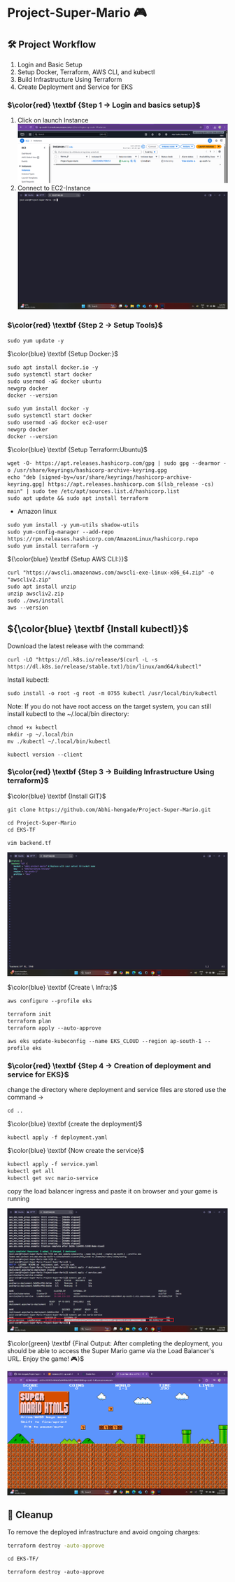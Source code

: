 # Project-Super-Mario 🎮 


## 🛠️ Project Workflow
1. Login and Basic Setup
2. Setup Docker, Terraform, AWS CLI, and kubectl
3. Build Infrastructure Using Terraform
4. Create Deployment and Service for EKS



### $\color{red} \textbf {Step 1 → Login  and  basics  setup}$
1. Click on launch Instance
   ![instance](https://github.com/Abhi-hengade/Project-Super-Mario/blob/eb44d302be57c75ba43c7703e9d0a9177154394a/assets/instance.png)
2. Connect to EC2-Instance
   ![connect-ec2](https://github.com/Abhi-hengade/Project-Super-Mario/blob/15b632fe5fb501ae3cc67fe03e8d93b46a777964/assets/connect%20instance.png)

   

### $\color{red} \textbf {Step 2 → Setup  Tools}$

````
sudo yum update -y
````
$\color{blue} \textbf {Setup  Docker:}$
````
sudo apt install docker.io -y
sudo systemctl start docker
sudo usermod -aG docker ubuntu
newgrp docker
docker --version
````
````
sudo yum install docker -y
sudo systemctl start docker
sudo usermod -aG docker ec2-user
newgrp docker
docker --version
````

$\color{blue} \textbf {Setup Terraform:Ubuntu}$
````
wget -O- https://apt.releases.hashicorp.com/gpg | sudo gpg --dearmor -o /usr/share/keyrings/hashicorp-archive-keyring.gpg
echo "deb [signed-by=/usr/share/keyrings/hashicorp-archive-keyring.gpg] https://apt.releases.hashicorp.com $(lsb_release -cs) main" | sudo tee /etc/apt/sources.list.d/hashicorp.list
sudo apt update && sudo apt install terraform

````
- Amazon linux
````
sudo yum install -y yum-utils shadow-utils
sudo yum-config-manager --add-repo https://rpm.releases.hashicorp.com/AmazonLinux/hashicorp.repo
sudo yum install terraform -y
````
${\color{blue} \textbf {Setup  AWS CLI:}}$
````
curl "https://awscli.amazonaws.com/awscli-exe-linux-x86_64.zip" -o "awscliv2.zip"
sudo apt install unzip 
unzip awscliv2.zip
sudo ./aws/install
aws --version

````

## ${\color{blue} \textbf {Install kubectl}}$
Download the latest release with the command:
````
curl -LO "https://dl.k8s.io/release/$(curl -L -s https://dl.k8s.io/release/stable.txt)/bin/linux/amd64/kubectl"
````

Install kubectl:
````
sudo install -o root -g root -m 0755 kubectl /usr/local/bin/kubectl
````
Note:
If you do not have root access on the target system, you can still install kubectl to the ~/.local/bin directory:
````
chmod +x kubectl
mkdir -p ~/.local/bin
mv ./kubectl ~/.local/bin/kubectl
````
````
kubectl version --client
````


### $\color{red} \textbf {Step 3 → Building Infrastructure  Using  terraform}$
$\color{blue} \textbf {Install  GIT}$
````
git clone https://github.com/Abhi-hengade/Project-Super-Mario.git

````
````
cd Project-Super-Mario
cd EKS-TF
````
````
vim backend.tf
````
![backend tf](https://github.com/Abhi-hengade/Project-Super-Mario/blob/15b632fe5fb501ae3cc67fe03e8d93b46a777964/assets/backend%20file.png)

$\color{blue} \textbf {Create \ Infra:}$

````
aws configure --profile eks
````

````
terraform init
terraform plan
terraform apply --auto-approve
````

````
aws eks update-kubeconfig --name EKS_CLOUD --region ap-south-1 --profile eks
````

### $\color{red} \textbf {Step 4 → Creation  of  deployment  and service  for  EKS}$
change the directory where deployment and service files are stored use the command →
````
cd ..
````
$\color{blue} \textbf {create  the  deployment}$
````
kubectl apply -f deployment.yaml
````
$\color{blue} \textbf {Now create  the service}$
````
kubectl apply -f service.yaml
kubectl get all
kubectl get svc mario-service
````
copy the load balancer ingress and paste it on browser and your game is running

![load balancer](https://github.com/Abhi-hengade/Project-Super-Mario/blob/15b632fe5fb501ae3cc67fe03e8d93b46a777964/assets/link.png)



$\color{green} \textbf {Final Output: After completing the deployment, you should be able to access the Super Mario game via the Load Balancer's URL. Enjoy the game! 🎮}$

![output](https://github.com/Abhi-hengade/Project-Super-Mario/blob/15b632fe5fb501ae3cc67fe03e8d93b46a777964/assets/output.png)





## 🧹 Cleanup

To remove the deployed infrastructure and avoid ongoing charges:

```bash
terraform destroy -auto-approve

````
````
cd EKS-TF/
````

````
terraform destroy -auto-approve
````

